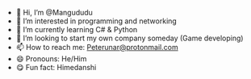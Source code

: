 - 👋 Hi, I’m @Mangududu
- 👀 I’m interested in programming and networking
- 🌱 I’m currently learning C# & Python
- 💞️ I’m looking to start my own company someday (Game developing)
- 📫 How to reach me: Peterunar@protonmail.com
- 😄 Pronouns: He/Him
- :yum: Fun fact: Himedanshi
<!---
Mangududu/Mangududu is a ✨ special ✨ repository because its `README.md` (this file) appears on your GitHub profile.
You can click the Preview link to take a look at your changes.
--->
